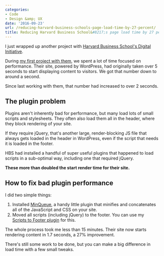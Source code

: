 ```yaml
---
categories:
- Code
- Design &amp; UX
date: '2016-09-23'
url: /reducing-harvard-business-schools-page-load-time-by-27-percent/
title: Reducing Harvard Business School&#8217;s page load time by 27 percent in 15 minutes
---
```


I just wrapped up another project with [Harvard Business School's Digital Initiative](https://digital.hbs.edu/).

During [my first project with them](/projects/harvard-business-school/), we spent a lot of time focused on performance. Their site, powered by WordPress, had originally taken over 5 seconds to start displaying content to visitors. We got that number down to around a second.

Since last working with them, that number had increased to over 2 seconds.

## The plugin problem

Plugins aren't inherently bad for performance, but many load lots of small scripts and stylesheets. They often also load them all in the header, where they block rendering of your site.

If they require jQuery, that's another large, render-blocking JS file that always gets loaded in the header in WordPress, even if the script that needs it is loaded in the footer.

HBS had installed a handful of super useful plugins that happened to load scripts in a sub-optimal way, including one that required jQuery.

**These more than doubled the start render time for their site.**

## How to fix bad plugin performance

I did two simple things:

1. Installed [MinQueue](https://wordpress.org/plugins/minqueue/), a handy little plugin that minifies and concatenates all of the JavaScript and CSS on your site.
2. Moved all scripts (including jQuery) to the footer. You can use my [Scripts to Footer plugin](https://github.com/cferdinandi/gmt-scripts-to-footer) for this.

The whole process took me less than 15 minutes. Their site now starts rendering content in 1.7 seconds, a 27% improvement.

There's still some work to be done, but you can make a big difference in load time with a few small tweaks.